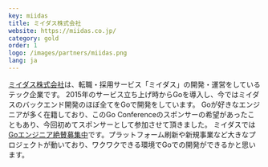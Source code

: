 ```yaml
---
key: miidas
title: ミイダス株式会社
website: https://miidas.co.jp/
category: gold
order: 1
logo: /images/partners/miidas.png
lang: ja
---
```


[ミイダス株式会社](https://miidas.co.jp/)は、転職・採用サービス「ミイダス」の開発・運営をしているテック企業です。
2015年のサービス立ち上げ時からGoを導入し、今ではミイダスのバックエンド開発のほぼ全てをGoで開発をしています。
Goが好きなエンジニアが多く在籍しており、このGo Conferenceのスポンサーの希望があったこともあり、今回初めてスポンサーとして参加させて頂きました。
ミイダスでは[Goエンジニア絶賛募集中](https://careers.miidas.co.jp/tech/)です。プラットフォーム刷新や新規事業など大きなプロジェクトが動いており、ワクワクできる環境でGoでの開発ができるかと思います。
